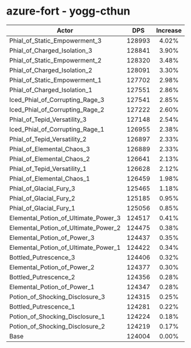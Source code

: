 # azure-fort - yogg-cthun
| Actor | DPS | Increase |
|---|:---:|:---:|
|Phial_of_Static_Empowerment_3|128993|4.02%|
|Phial_of_Charged_Isolation_3|128841|3.90%|
|Phial_of_Static_Empowerment_2|128320|3.48%|
|Phial_of_Charged_Isolation_2|128091|3.30%|
|Phial_of_Static_Empowerment_1|127702|2.98%|
|Phial_of_Charged_Isolation_1|127551|2.86%|
|Iced_Phial_of_Corrupting_Rage_3|127541|2.85%|
|Iced_Phial_of_Corrupting_Rage_2|127222|2.60%|
|Phial_of_Tepid_Versatility_3|127148|2.54%|
|Iced_Phial_of_Corrupting_Rage_1|126955|2.38%|
|Phial_of_Tepid_Versatility_2|126897|2.33%|
|Phial_of_Elemental_Chaos_3|126889|2.33%|
|Phial_of_Elemental_Chaos_2|126641|2.13%|
|Phial_of_Tepid_Versatility_1|126628|2.12%|
|Phial_of_Elemental_Chaos_1|126459|1.98%|
|Phial_of_Glacial_Fury_3|125465|1.18%|
|Phial_of_Glacial_Fury_2|125185|0.95%|
|Phial_of_Glacial_Fury_1|125056|0.85%|
|Elemental_Potion_of_Ultimate_Power_3|124517|0.41%|
|Elemental_Potion_of_Ultimate_Power_2|124475|0.38%|
|Elemental_Potion_of_Power_3|124437|0.35%|
|Elemental_Potion_of_Ultimate_Power_1|124422|0.34%|
|Bottled_Putrescence_3|124406|0.32%|
|Elemental_Potion_of_Power_2|124377|0.30%|
|Bottled_Putrescence_2|124356|0.28%|
|Elemental_Potion_of_Power_1|124347|0.28%|
|Potion_of_Shocking_Disclosure_3|124315|0.25%|
|Bottled_Putrescence_1|124281|0.22%|
|Potion_of_Shocking_Disclosure_1|124224|0.18%|
|Potion_of_Shocking_Disclosure_2|124219|0.17%|
|Base|124004|0.00%|
